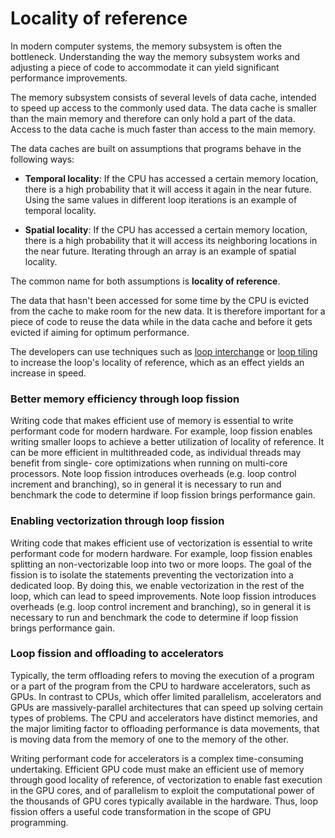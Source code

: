 # Locality of reference

In modern computer systems, the memory subsystem is often the bottleneck.
Understanding the way the memory subsystem works and adjusting a piece of code
to accommodate it can yield significant performance improvements.

The memory subsystem consists of several levels of data cache, intended to speed
up access to the commonly used data. The data cache is smaller than the main
memory and therefore can only hold a part of the data. Access to the data cache
is much faster than access to the main memory.

The data caches are built on assumptions that programs behave in the following
ways:

* **Temporal locality**: If the CPU has accessed a certain memory location, there
is a high probability that it will access it again in the near future. Using the
same values in different  loop iterations is an example of temporal locality.

* **Spatial locality**: If the CPU has accessed a certain memory location, there
is a high probability that it will access its neighboring locations in the near
future. Iterating through an array is an example of spatial locality.

The common name for both assumptions is **locality of reference**.

The data that hasn't been accessed for some time by the CPU is evicted from the
cache to make room for the new data. It is therefore important for a piece of
code to reuse the data while in the data cache and before it gets evicted if
aiming for optimum performance.

The developers can use techniques such as
[loop interchange](Loop-interchange.md) or
[loop tiling](Loop-tiling.md) to increase the loop's locality of
reference, which as an effect yields an increase in speed.

### Better memory efficiency through loop fission

Writing code that makes efficient use of memory is essential to write performant
code for modern hardware. For example, loop fission enables writing smaller
loops to achieve a better utilization of locality of reference. It can be more
efficient in multithreaded code, as individual threads may benefit from single-
core optimizations when running on multi-core processors. Note loop fission
introduces overheads (e.g. loop control increment and branching), so in general
it is necessary to run and benchmark the code to determine if loop fission
brings performance gain.

### Enabling vectorization through loop fission

Writing code that makes efficient use of vectorization is essential to write
performant code for modern hardware. For example, loop fission enables splitting
an non-vectorizable loop into two or more loops. The goal of the fission is to
isolate the statements preventing the vectorization into a dedicated loop. By
doing this, we enable vectorization in the rest of the loop, which can lead to
speed improvements. Note loop fission introduces overheads (e.g. loop control
increment and branching), so in general it is necessary to run and benchmark the
code to determine if loop fission brings performance gain.

### Loop fission and offloading to accelerators

Typically, the term offloading refers to moving the execution of a program or a
part of the program from the CPU to hardware accelerators, such as GPUs. In
contrast to CPUs, which offer limited parallelism, accelerators and GPUs are
massively-parallel architectures that can speed up solving certain types of
problems. The CPU and accelerators have distinct memories, and the major
limiting factor to offloading performance is data movements, that is moving data
from the memory of one to the memory of the other.

Writing performant code for accelerators is a complex time-consuming
undertaking. Efficient GPU code must make an efficient use of memory through
good locality of reference, of vectorization to enable fast execution in the GPU
cores, and of parallelism to exploit the computational power of the thousands of
GPU cores typically available in the hardware. Thus, loop fission offers a
useful code transformation in the scope of GPU programming.
